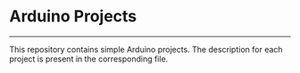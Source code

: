 # Arduino Projects

---

This repository contains simple Arduino projects. The description for each project
is present in the corresponding file.



